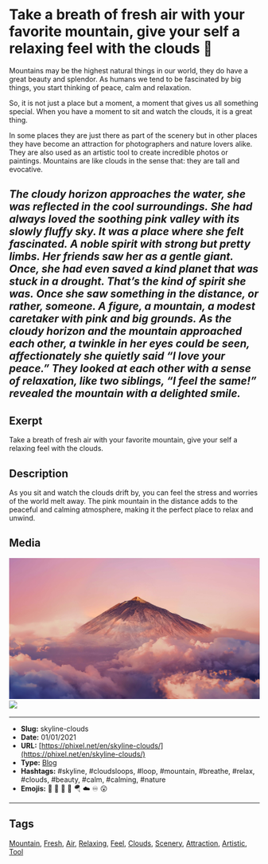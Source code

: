 # Take a breath of fresh air with your favorite mountain, give your self a relaxing feel with the clouds 🗻
Mountains may be the highest natural things in our world, they do have a great beauty and splendor. As humans we tend to be fascinated by big things, you start thinking of peace, calm and relaxation.

So, it is not just a place but a moment, a moment that gives us all something special. When you have a moment to sit and watch the clouds, it is a great thing.

In some places they are just there as part of the scenery but in other places they have become an attraction for photographers and nature lovers alike. They are also used as an artistic tool to create incredible photos or paintings. Mountains are like clouds in the sense that: they are tall and evocative.

_The cloudy horizon approaches the water, she was reflected in the cool surroundings._
_She had always loved the soothing pink valley with its slowly fluffy sky. It was a place where she felt fascinated._
_A noble spirit with strong but pretty limbs. Her friends saw her as a gentle giant. Once, she had even saved a kind planet that was stuck in a drought. That’s the kind of spirit she was._
_Once she saw something in the distance, or rather, someone. A figure, a mountain, a modest caretaker with pink and big grounds._
_As the cloudy horizon and the mountain approached each other, a twinkle in her eyes could be seen, affectionately she quietly said “I love your peace.”_
_They looked at each other with a sense of relaxation, like two siblings, “I feel the same!” revealed the mountain with a delighted smile._
------------
## Exerpt
Take a breath of fresh air with your favorite mountain, give your self a relaxing feel with the clouds.
## Description
As you sit and watch the clouds drift by, you can feel the stress and worries of the world melt away. The pink mountain in the distance adds to the peaceful and calming atmosphere, making it the perfect place to relax and unwind.
## Media
<img src="media/d91035cb/mountain-16-9.jpg">
<img src="media/24896a3f/skyline-of-clouds.mp4">

------------
- **Slug:** skyline-clouds
- **Date:** 01/01/2021
- **URL:** [https://phixel.net/en/skyline-clouds/](https://phixel.net/en/skyline-clouds/)
- **Type:** [Blog](#blog)
- **Hashtags:** #skyline, #cloudsloops, #loop, #mountain, #breathe, #relax, #clouds, #beauty, #calm, #calming, #nature
- **Emojis:** 🍂 🗻 🌄 🍃 🪂 ☁️ ♾️ 😮

------------
## Tags
[Mountain](#mountain), [Fresh](#fresh), [Air](#air), [Relaxing](#relaxing), [Feel](#feel), [Clouds](#clouds), [Scenery](#scenery), [Attraction](#attraction), [Artistic](#artistic), [Tool](#tool)
